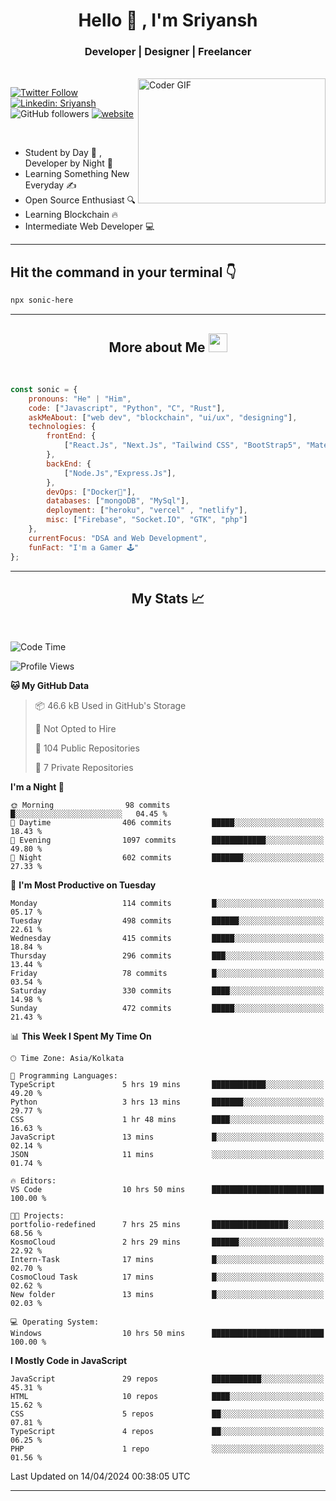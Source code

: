 
<h1 align="center">Hello  👋 , I'm Sriyansh</h1>
<h3 align="center">Developer | Designer | Freelancer </h3>
<br>
<img alt="Coder GIF" align="right" height=200 width=300 src="https://miro.medium.com/max/1360/0*7Q3yvSIv_t0ioJ-Z.gif" />

[![Twitter Follow](https://img.shields.io/twitter/follow/ShivamSriyansh?label=Follow)](https://twitter.com/intent/follow?screen_name=ShivamSriyansh)
[![Linkedin: Sriyansh](https://img.shields.io/badge/-Sriyansh-blue?style=flat-square&logo=Linkedin&logoColor=white&link=https://www.linkedin.com/in/sriyansh-shivam/)](https://www.linkedin.com/in/sriyansh-shivam/)
![GitHub followers](https://img.shields.io/github/followers/SoNiC-HeRE?label=Follow&style=social)
[![website](https://img.shields.io/badge/Website-46a2f1.svg?&style=flat-square&logo=Google-Chrome&logoColor=white&link=https://ss-portfolio.vercel.app/)](https://ss-portfolio.vercel.app/)

<br/>

- Student by Day 🌅 , Developer by Night 🌃
- Learning Something New Everyday ✍️
- Open Source Enthusiast 🔍
- Learning Blockchain 🔥
- Intermediate Web Developer 💻



<hr/>

## Hit the command in your terminal 👇
```bash
npx sonic-here
```

<hr/>
<h2 align="center">More about Me <img src="https://emojis.slackmojis.com/emojis/images/1531849430/4246/blob-sunglasses.gif?1531849430" width="30"/> </h3>
<br>

```javascript
const sonic = {
    pronouns: "He" | "Him",
    code: ["Javascript", "Python", "C", "Rust"],
    askMeAbout: ["web dev", "blockchain", "ui/ux", "designing"],
    technologies: {
        frontEnd: {
            ["React.Js", "Next.Js", "Tailwind CSS", "BootStrap5", "MaterialUI"]
        },
        backEnd: {
            ["Node.Js","Express.Js"],
        },
        devOps: ["Docker🐳"],
        databases: ["mongoDB", "MySql"],
        deployment: ["heroku", "vercel" , "netlify"],
        misc: ["Firebase", "Socket.IO", "GTK", "php"]
    },
    currentFocus: "DSA and Web Development",
    funFact: "I'm a Gamer 🕹️"
};
```
<hr/>

<h2 align="center"> My Stats 📈 </h2>
<br />

<!--START_SECTION:waka-->
![Code Time](http://img.shields.io/badge/Code%20Time-131%20hrs%2048%20mins-blue)

![Profile Views](http://img.shields.io/badge/Profile%20Views-6-blue)

**🐱 My GitHub Data** 

> 📦 46.6 kB Used in GitHub's Storage 
 > 
> 🚫 Not Opted to Hire
 > 
> 📜 104 Public Repositories 
 > 
> 🔑 7 Private Repositories 
 > 
**I'm a Night 🦉** 

```text
🌞 Morning                98 commits          █░░░░░░░░░░░░░░░░░░░░░░░░   04.45 % 
🌆 Daytime                406 commits         █████░░░░░░░░░░░░░░░░░░░░   18.43 % 
🌃 Evening                1097 commits        ████████████░░░░░░░░░░░░░   49.80 % 
🌙 Night                  602 commits         ███████░░░░░░░░░░░░░░░░░░   27.33 % 
```
📅 **I'm Most Productive on Tuesday** 

```text
Monday                   114 commits         █░░░░░░░░░░░░░░░░░░░░░░░░   05.17 % 
Tuesday                  498 commits         ██████░░░░░░░░░░░░░░░░░░░   22.61 % 
Wednesday                415 commits         █████░░░░░░░░░░░░░░░░░░░░   18.84 % 
Thursday                 296 commits         ███░░░░░░░░░░░░░░░░░░░░░░   13.44 % 
Friday                   78 commits          █░░░░░░░░░░░░░░░░░░░░░░░░   03.54 % 
Saturday                 330 commits         ████░░░░░░░░░░░░░░░░░░░░░   14.98 % 
Sunday                   472 commits         █████░░░░░░░░░░░░░░░░░░░░   21.43 % 
```


📊 **This Week I Spent My Time On** 

```text
🕑︎ Time Zone: Asia/Kolkata

💬 Programming Languages: 
TypeScript               5 hrs 19 mins       ████████████░░░░░░░░░░░░░   49.20 % 
Python                   3 hrs 13 mins       ███████░░░░░░░░░░░░░░░░░░   29.77 % 
CSS                      1 hr 48 mins        ████░░░░░░░░░░░░░░░░░░░░░   16.63 % 
JavaScript               13 mins             █░░░░░░░░░░░░░░░░░░░░░░░░   02.14 % 
JSON                     11 mins             ░░░░░░░░░░░░░░░░░░░░░░░░░   01.74 % 

🔥 Editors: 
VS Code                  10 hrs 50 mins      █████████████████████████   100.00 % 

🐱‍💻 Projects: 
portfolio-redefined      7 hrs 25 mins       █████████████████░░░░░░░░   68.56 % 
KosmoCloud               2 hrs 29 mins       ██████░░░░░░░░░░░░░░░░░░░   22.92 % 
Intern-Task              17 mins             █░░░░░░░░░░░░░░░░░░░░░░░░   02.70 % 
CosmoCloud Task          17 mins             █░░░░░░░░░░░░░░░░░░░░░░░░   02.62 % 
New folder               13 mins             █░░░░░░░░░░░░░░░░░░░░░░░░   02.03 % 

💻 Operating System: 
Windows                  10 hrs 50 mins      █████████████████████████   100.00 % 
```

**I Mostly Code in JavaScript** 

```text
JavaScript               29 repos            ███████████░░░░░░░░░░░░░░   45.31 % 
HTML                     10 repos            ████░░░░░░░░░░░░░░░░░░░░░   15.62 % 
CSS                      5 repos             ██░░░░░░░░░░░░░░░░░░░░░░░   07.81 % 
TypeScript               4 repos             ██░░░░░░░░░░░░░░░░░░░░░░░   06.25 % 
PHP                      1 repo              ░░░░░░░░░░░░░░░░░░░░░░░░░   01.56 % 
```




 Last Updated on 14/04/2024 00:38:05 UTC
<!--END_SECTION:waka-->
<hr />
